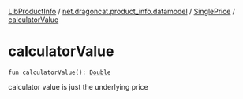 [LibProductInfo](../../index.md) / [net.dragoncat.product_info.datamodel](../index.md) / [SinglePrice](index.md) / [calculatorValue](./calculator-value.md)

# calculatorValue

`fun calculatorValue(): `[`Double`](https://kotlinlang.org/api/latest/jvm/stdlib/kotlin/-double/index.html)

calculator value is just the underlying price

